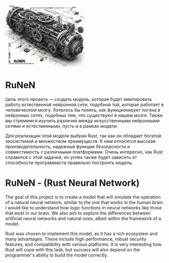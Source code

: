 <img src="https://github.com/greyshaman/runen/raw/refs/heads/dev/images/neuro_mech_3d_l.webp" width="50%">

# RuNeN

Цель этого проекта — создать модель, которая будет имитировать работу естественной нейронной сети, подобной той, которая работает в человеческом мозгу.
Хотелось бы понять, как функционирует логика в нейронных сетях, подобных тем, что существуют в нашем мозге.
Также мы стремимся изучить различия между искусственными нейронными сетями и естественными, пусть и в рамках модели.

Для реализации этой модели выбран Rust, так как он обладает богатой экосистемой и множеством преимуществ.
К ним относятся высокая производительность, надежные функции безопасности и совместимость с различными платформами.
Очень интересно, как Rust справится с этой задачей, но успех также будет зависеть от способности программиста правильно построить модель.


# RuNeN - (Rust Neural Network)

The goal of this project is to create a model that will simulate the operation of a natural neural network, similar to the one that works in the human brain.
I would like to understand how logic functions in neural networks like those that exist in our brain.
We also aim to explore the differences between artificial neural networks and natural ones, albeit within the framework of a model.

Rust was chosen to implement this model, as it has a rich ecosystem and many advantages.
These include high performance, robust security features, and compatibility with various platforms.
It is very interesting how Rust will cope with this task, but success will also depend on the programmer's ability to build the model correctly.